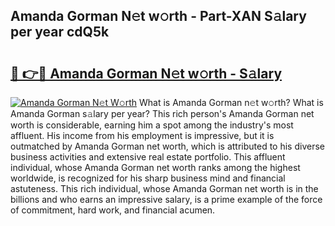 ## Amanda Gorman N𝚎t w𝚘rth - Part-XAN S𝚊lary per year cdQ5k

# <h2><a href="http://gc02sqp.nevu.top/?p=Amanda+Gorman">🔗 👉🔴 Amanda Gorman N𝚎t w𝚘rth - S𝚊lary</a></h2>

[![Amanda Gorman N𝚎t W𝚘rth](https://i.imgur.com/Oavwk0R.jpeg)](http://gc02sqp.nevu.top/?p=Amanda+Gorman)
What is Amanda Gorman n𝚎t w𝚘rth? What is Amanda Gorman s𝚊lary per year?
This rich person's Amanda Gorman net worth is considerable, earning him a spot among the industry's most affluent. His income from his employment is impressive, but it is outmatched by Amanda Gorman net worth, which is attributed to his diverse business activities and extensive real estate portfolio. This affluent individual, whose Amanda Gorman net worth ranks among the highest worldwide, is recognized for his sharp business mind and financial astuteness. This rich individual, whose Amanda Gorman net worth is in the billions and who earns an impressive salary, is a prime example of the force of commitment, hard work, and financial acumen.
